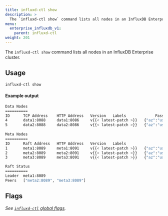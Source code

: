 ```yaml
---
title: influxd-ctl show
description: >
  The `influxd-ctl show` command lists all nodes in an InfluxDB Enterprise v1 cluster.
menu:
  enterprise_influxdb_v1:
    parent: influxd-ctl
weight: 201
---
```


The `influxd-ctl show` command lists all nodes in an InfluxDB Enterprise cluster.

## Usage

```sh
influxd-ctl show 
```

#### Example output

```sh
Data Nodes
==========
ID      TCP Address    HTTP Address   Version   Labels             Passive
4       data1:8088     data1:8086     v{{< latest-patch >}}   {"az":"us-west"}   false
5       data2:8088     data2:8086     v{{< latest-patch >}}   {"az":"us-east"}   false
 
Meta Nodes
==========
ID      Raft Address   HTTP Address   Version   Labels
1       meta1:8089     meta1:8091     v{{< latest-patch >}}   {"az":"us-west"}
2       meta2:8089     meta2:8091     v{{< latest-patch >}}   {"az":"us-west"}
3       meta3:8089     meta3:8091     v{{< latest-patch >}}   {"az":"us-east"}

Raft Status
==========
Leader  meta1:8089
Peers   ["meta2:8089", "meta3:8089"]
```

## Flags

_See [`influxd-ctl` global flags](/enterprise_influxdb/v1/tools/influxd-ctl/#influxd-ctl-global-flags)._


